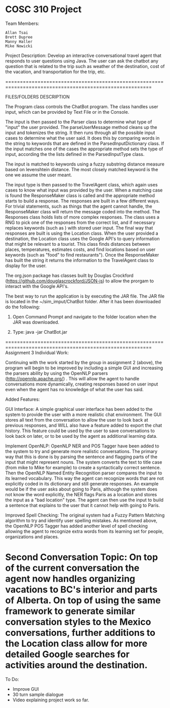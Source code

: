 COSC 310 Project
========================================================================================================

Team Members:

	Allan Tsai
	Brett Dupree
	Manny Haller
	Mike Nowicki
	
Project Description: 
        Develop an interactive conversational travel agent that responds to user questions using Java. The user can ask the chatbot any question that is related to the trip such as weather of the destination, cost of the vacation, and transportation for the trip, etc. 
	 
========================================================================================================

FILES/FOLDERS DESCRIPTION

The Program class controls the ChatBot program. The class handles user input, which can be provided by Text File or in the Console. 

The input is then passed to the Parser class to determine what type of "input" the user provided. The parseUserMessage method cleans up the input and tokenizes the string. It then runs through all the possible input cases to determine what the user said. It does this by comparing words in the string to keywords that are defined in the ParsedInputDictionary class. If the input matches one of the cases the appropriate method sets the type of input, according the the lists defined in the ParsedInputType class.

The input is matched to keywords using a fuzzy substring distance measure based on levenshtein distance. The most closely matched keyword is the one we assume the user meant.

The input type is then passed to the TravelAgent class, which again uses cases to know what input was provided by the user. When a matching case is found the ResponseMaker class is called and the appropriate method starts to build a response. The responses are built in a few different ways. For trivial statements, such as things that the agent cannot handle, the ResponseMaker class will return the message coded into the method. The Responses class holds lists of more complex responses. The class uses a RNG to pick one of the responses from the correct list, and if necessary replaces keywords (such as <Dest>) with stored user input. The final way that responses are built is using the Location class. When the user provided a destination, the Location class uses the Google API's to query information that might be relevant to a tourist. This class finds distances between places, temperatures, estimates costs, and find locations based on user keywords (such as "food" to find restaurants"). Once the ResponseMaker has built the string it returns the information to the TravelAgent class to display for the user.

The org.json package has classes built by Douglas Crockford (https://github.com/douglascrockford/JSON-js) to allow the prorgam to interact with the Google API's.

The best way to run the application is by executing the JAR file. The JAR file is located in the ~/sim_imput/ChatBot folder.
After it has been downloaded do the following:

1. Open Command Prompt and navigate to the folder location when the JAR was downloaded.

2. Type: java -jar ChatBot.jar

========================================================================================================
Assignment 3 
Individual Work:

Continuing with the work started by the group in assignment 2 (above), the program will begin to be improved by including a simple GUI and increasing the parsers ability by using the OpenNLP parsers (http://opennlp.apache.org/) . This will allow the agent to handle conversations more dynamically, creating responses based on user input even when the agent has no knowledge of what the user has said.

Added Features:

GUI Interface:
A simple graphical user interface has been added to the system to provide the user with a more realistic chat environment. The GUI stores all text from the conversation to allow the user to look back at previous responses, and WILL also have a feature added to export the chat history. This feature could be used by the user to save conversations to look back on later, or to be used by the agent as additional learning data.

Implement OpenNLP: 
OpenNLP NER and POS Tagger have been added to the system to try and generate more realistic conversations. The primary way that this is done is by parsing the sentence and flagging parts of the input that might represent nouns. The system converts the text to title case (from mike to Mike for example) to create a syntactically correct sentence. Then the OpenNLP Named Entity Recognition parser compares the input to its learned vocabulary. This way the agent can recognize words that are not explicitly coded in its dictionary and still generate responses. An example would be if the user asks about going to Paris, although the system does not know the word explicitly, the NER flags Paris as a location and stores the input as a "bad location" type. The agent can then use the input to build a sentence that explains to the user that it cannot help with going to Paris.

Improved Spell Checking: 
The original system had a Fuzzy Pattern Matching algorithm to try and identify user spelling mistakes. As mentioned above, the OpenNLP POS Tagger has added another level of spell checking allowing the agent to recognize extra words from its learning set for people, organizations and places.

Second Conversation Topic:
On top of the current conversation the agent now handles organizing vacations to BC's interior and parts of Alberta. On top of using the same framework to generate similar conversation styles to the Mexico conversations, further additions to the Location class allow for more detailed Google searches for activities around the destination. 
========================================================================================================
To Do:

- Improve GUI
- 30 turn sample dialogue
- Video explaining project work so far.